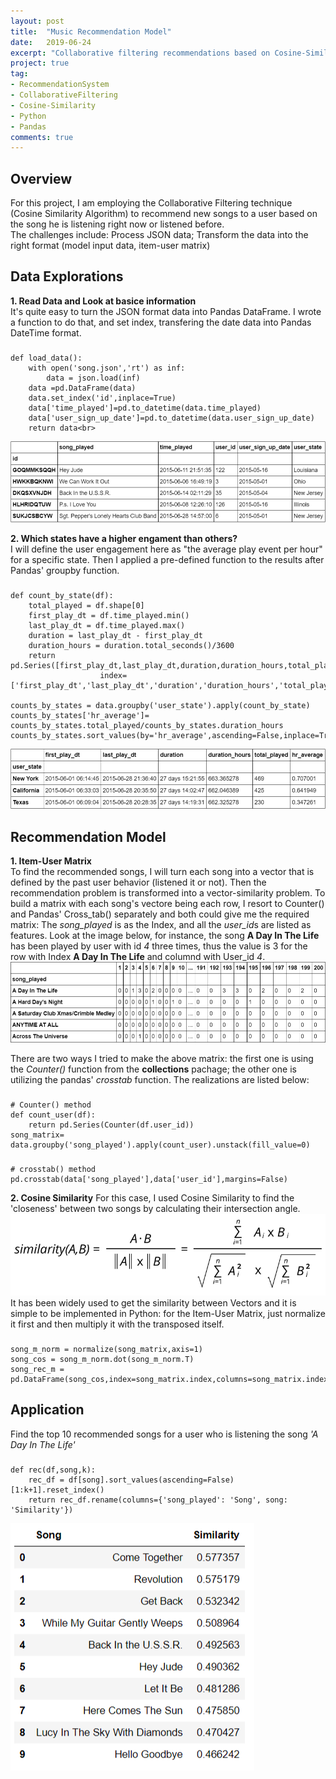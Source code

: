 ```yaml
---
layout: post
title:  "Music Recommendation Model"
date:   2019-06-24
excerpt: "Collaborative filtering recommendations based on Cosine-Similarity Algorithm"
project: true
tag:
- RecommendationSystem 
- CollaborativeFiltering
- Cosine-Similarity
- Python
- Pandas
comments: true
---
```


## Overview
For this project, I am employing the Collaborative Filtering technique (Cosine Similarity Algorithm) to recommend new songs 
to a user based on the song he is listening right now or listened before. <br>
The challenges include: Process JSON data; Transform the data into the right format (model input data, item-user matrix) 

## Data Explorations
  **1. Read Data and Look at basice information** <br>
  It's quite easy to turn the JSON format data into Pandas DataFrame. I wrote a function to do that, and set index, transfering the date data into Pandas DateTime format.
<br />

### 
    def load_data():
        with open('song.json','rt') as inf:
            data = json.load(inf)
        data =pd.DataFrame(data)
        data.set_index('id',inplace=True)
        data['time_played']=pd.to_datetime(data.time_played)
        data['user_sign_up_date']=pd.to_datetime(data.user_sign_up_date)
        return data<br>
![basic information](https://github.com/jeremite/jeremite.github.io/blob/master/assets/img/Post/rec_1.png?raw=true)  <br>

**2. Which states have a higher engament than others?**<br>
I will define the user engagement here as "the average play event per hour" for a specific state. Then I applied a pre-defined function to the results after Pandas' groupby function.

###
    def count_by_state(df):
        total_played = df.shape[0]
        first_play_dt = df.time_played.min()
        last_play_dt = df.time_played.max()
        duration = last_play_dt - first_play_dt
        duration_hours = duration.total_seconds()/3600
        return pd.Series([first_play_dt,last_play_dt,duration,duration_hours,total_played],
                        index=['first_play_dt','last_play_dt','duration','duration_hours','total_played'])
                       
    counts_by_states = data.groupby('user_state').apply(count_by_state)
    counts_by_states['hr_average']= counts_by_states.total_played/counts_by_states.duration_hours
    counts_by_states.sort_values(by='hr_average',ascending=False,inplace=True)
    
![State Engagement](https://github.com/jeremite/jeremite.github.io/blob/master/assets/img/Post/rec_2.png?raw=true) 

## Recommendation Model 
**1. Item-User Matrix**<br>
To find the recommended songs, I will turn each song into a vector that is defined by the past user behavior (listened it or not). Then the recommendation problem is transformed into a vector-similarity problem.
To build a matrix with each song's vectore being each row, I resort to Counter() and Pandas' Cross_tab() separately and both could give me the required matrix: The *song_played* is as the Index, and all the *user_id*s are listed as features. Look at the image below, for instance, the song **A Day In The Life** has been played by user with id *4* three times, thus the value is 3 for the row with Index **A Day In The Life** and columnd with User_id *4*.
![Item-User matrix](https://github.com/jeremite/jeremite.github.io/blob/master/assets/img/Post/rec_3.png?raw=true) 

There are two ways I tried to make the above matrix: the first one is using the *Counter()* function from the **collections** pachage; the other one is utilizing the pandas' *crosstab* function. The realizations are listed below:
###
    # Counter() method
    def count_user(df):
        return pd.Series(Counter(df.user_id))
    song_matrix= data.groupby('song_played').apply(count_user).unstack(fill_value=0)
###
    # crosstab() method
    pd.crosstab(data['song_played'],data['user_id'],margins=False)
    
**2. Cosine Similarity**
For this case, I used Cosine Similarity to find the 'closeness' between two songs by calculating their intersection angle. 
![Cosine-Similarity](https://github.com/jeremite/jeremite.github.io/blob/master/assets/img/Post/cosine-similarity.png?raw=true)
It has been widely used to get the similarity between Vectors and it is simple to be implemented in Python: for the Item-User Matrix, just normalize it first and then multiply it with the transposed itself.

###
    song_m_norm = normalize(song_matrix,axis=1)
    song_cos = song_m_norm.dot(song_m_norm.T)
    song_rec_m = pd.DataFrame(song_cos,index=song_matrix.index,columns=song_matrix.index)
    
## Application
Find the top 10 recommended songs for a user who is listening the song *'A Day In The Life'*
###
    def rec(df,song,k):
        rec_df = df[song].sort_values(ascending=False)[1:k+1].reset_index()
        return rec_df.rename(columns={'song_played': 'Song', song: 'Similarity'})
![Cosine-Similarity](https://github.com/jeremite/jeremite.github.io/blob/master/assets/img/Post/rec_5.png?raw=true)




